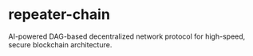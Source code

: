 # repeater-chain
AI-powered DAG-based decentralized network protocol for high-speed, secure blockchain architecture.
